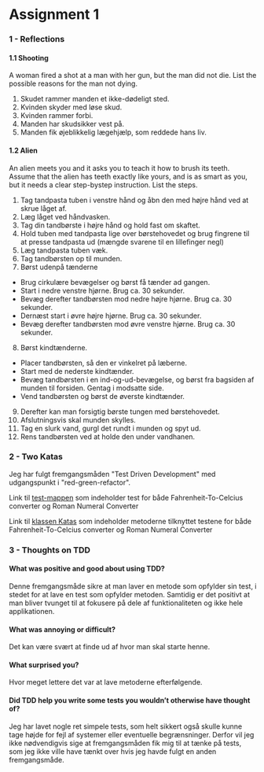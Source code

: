# Assignment 1

### 1 - Reflections

#### 1.1 Shooting

A woman fired a shot at a man with her gun, but the man did not die. List the possible
reasons for the man not dying.

1. Skudet rammer manden et ikke-dødeligt sted.
2. Kvinden skyder med løse skud.
3. Kvinden rammer forbi.
4. Manden har skudsikker vest på.
5. Manden fik øjeblikkelig lægehjælp, som reddede hans liv.

#### 1.2 Alien

An alien meets you and it asks you to teach it how to brush its teeth. 
Assume that the alien has teeth exactly like yours, and is as smart as you, but it needs a clear step-bystep instruction. 
List the steps.

1. Tag tandpasta tuben i venstre hånd og åbn den med højre hånd ved at skrue låget af.
2. Læg låget ved håndvasken.
3. Tag din tandbørste i højre hånd og hold fast om skaftet.
4. Hold tuben med tandpasta lige over børstehovedet og brug fingrene til at presse tandpasta ud (mængde svarene til en lillefinger negl)
5. Læg tandpasta tuben væk.
6. Tag tandbørsten op til munden.
7. Børst udenpå tænderne 
- Brug cirkulære bevægelser og børst få tænder ad gangen.
- Start i nedre venstre hjørne. Brug ca. 30 sekunder. 
- Bevæg derefter tandbørsten mod nedre højre hjørne. Brug ca. 30 sekunder.
- Dernæst start i øvre højre hjørne. Brug ca. 30 sekunder.
- Bevæg derefter tandbørsten mod øvre venstre hjørne. Brug ca. 30 sekunder. 
8. Børst kindtænderne. 
- Placer tandbørsten, så den er vinkelret på læberne. 
- Start med de nederste kindtænder.
- Bevæg tandbørsten i en ind-og-ud-bevægelse, og børst fra bagsiden af munden til forsiden. Gentag i modsatte side. 
- Vend tandbørsten og børst de øverste kindtænder.
9. Derefter kan man forsigtig børste tungen med børstehovedet.
10. Afslutningsvis skal munden skylles. 
11. Tag en slurk vand, gurgl det rundt i munden og spyt ud.
12. Rens tandbørsten ved at holde den under vandhanen.

### 2 - Two Katas

Jeg har fulgt fremgangsmåden "Test Driven Development" med udgangspunkt i "red-green-refactor". 

Link til [test-mappen](https://github.com/amandajuhl95/AssignmentOne-Test/blob/master/src/test/java/KatasTest.java) som indeholder test for både Fahrenheit-To-Celcius converter og Roman Numeral Converter

Link til [klassen Katas](https://github.com/amandajuhl95/AssignmentOne-Test/blob/master/src/main/java/Katas.java) som indeholder metoderne tilknyttet testene for både Fahrenheit-To-Celcius converter og Roman Numeral Converter

### 3 - Thoughts on TDD

#### What was positive and good about using TDD?

Denne fremgangsmåde sikre at man laver en metode som opfylder sin test, i stedet for at lave en test som opfylder metoden. Samtidig er det positivt at man bliver tvunget til at fokusere på dele af funktionaliteten og ikke hele applikationen. 

#### What was annoying or difficult?

Det kan være svært at finde ud af hvor man skal starte henne.

#### What surprised you?

Hvor meget lettere det var at lave metoderne efterfølgende.

#### Did TDD help you write some tests you wouldn’t otherwise have thought of?

Jeg har lavet nogle ret simpele tests, som helt sikkert også skulle kunne tage højde for fejl af systemer eller eventuelle begrænsninger. Derfor vil jeg ikke nødvendigvis sige at fremgangsmåden fik mig til at tænke på tests, som jeg ikke ville have tænkt over hvis jeg havde fulgt en anden fremgangsmåde. 

